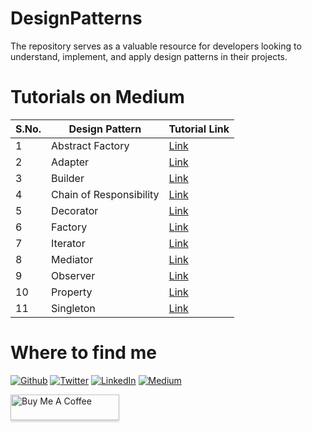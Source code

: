 # DesignPatterns
 The repository serves as a valuable resource for developers looking to understand, implement, and apply design patterns in their projects.

# Tutorials on Medium

| S.No. | Design Pattern    | Tutorial Link |
| -------- | -------- | ------- |
| 1 | Abstract Factory  | [Link](https://medium.com/c-sharp-progarmming/abstract-factory-design-pattern-15a66a21ee13?sk=f6fa3b9ccc694bf845dad84ae69fb714)   |
| 2 | Adapter | [Link](https://medium.com/c-sharp-progarmming/adapter-design-pattern-2680141a5560?sk=57e409022af2b2df0e1704256e879652)     |
| 3 | Builder    | [Link](https://medium.com/c-sharp-progarmming/builder-design-pattern-13af2c7bc5f2?sk=ea1ff0cdd300ab891067075c7c94bc77)    |
| 4 | Chain of Responsibility    | [Link](https://medium.com/c-sharp-progarmming/how-to-use-chain-of-responsibility-pattern-f0f4896efc74?sk=409b4e6dd21b48af24ba19f5d39b66b5)    |
| 5 | Decorator    | [Link](https://medium.com/c-sharp-progarmming/decorator-design-pattern-55cad1265091?sk=b7146af6cb392f1e918576d0dd126893)    |
| 6 | Factory    | [Link](https://medium.com/c-sharp-progarmming/factory-method-design-pattern-8994b9287265?sk=755f2563d950956a8b43be65b8d921a9)    |
| 7 | Iterator    | [Link](https://medium.com/geekculture/iterator-design-pattern-6378b8ccd335?sk=5f3e619c10906e09c1a12843c9b05e64)    |
| 8 | Mediator    | [Link](https://medium.com/c-sharp-progarmming/mediator-design-pattern-9eca22da6c6f?sk=5b64b6ff1b2ace9f3a92c1901a9f64eb)    |
| 9 | Observer    | [Link](https://medium.com/c-sharp-progarmming/observer-design-pattern-with-example-a8a0d523f63c?sk=558e70e3514d1578a39714542879da36)    |
| 10 | Property    | [Link](https://medium.com/swlh/property-pattern-c-8-0-40925ae07b2c?sk=e7d44ede271a2c7f39b324f1fa48302d)    |
| 11 | Singleton    | [Link](https://medium.com/c-sharp-progarmming/singleton-design-pattern-76a1e53f5ed2?sk=f87f3cc92586cda1121db37c49772ebd)    |


# Where to find me

<p><a href="https://github.com/ssukhpinder" target="_blank"><img alt="Github" src="https://img.shields.io/badge/GitHub-%2312100E.svg?&style=for-the-badge&logo=Github&logoColor=white" /></a> <a href="https://twitter.com/sukhsukhpinder" target="_blank"><img alt="Twitter" src="https://img.shields.io/badge/twitter-%231DA1F2.svg?&style=for-the-badge&logo=twitter&logoColor=white" /></a> <a href="https://www.linkedin.com/in/sukhpinder-singh" target="_blank"><img alt="LinkedIn" src="https://img.shields.io/badge/linkedin-%230077B5.svg?&style=for-the-badge&logo=linkedin&logoColor=white" /></a> <a href="https://medium.com/@singhsukhpinder" target="_blank"><img alt="Medium" src="https://img.shields.io/badge/medium-%2312100E.svg?&style=for-the-badge&logo=medium&logoColor=white" /></a>
</p>

<a href="https://www.buymeacoffee.com/sukhpindersingh" target="_blank"><img src="https://www.buymeacoffee.com/assets/img/custom_images/orange_img.png" alt="Buy Me A Coffee" style="height: 41px !important;width: 174px !important;box-shadow: 0px 3px 2px 0px rgba(190, 190, 190, 0.5) !important;-webkit-box-shadow: 0px 3px 2px 0px rgba(190, 190, 190, 0.5) !important;" ></a>

